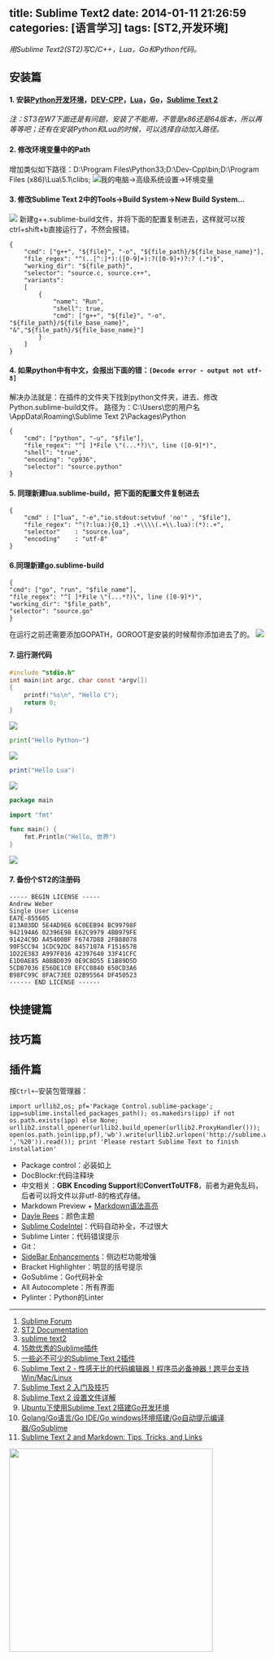title: Sublime Text2
date: 2014-01-11 21:26:59
categories: [语言学习]
tags: [ST2,开发环境]
---


*用Sublime Text2(ST2)写C/C++，Lua，Go和Python代码。*

<!-- more -->


## 安装篇
#### 1. 安装[Python开发环境](http://www.python.org/download/)，[DEV-CPP](http://sourceforge.net/projects/dev-cpp/)，[Lua](http://www.lua.org/download.html)，[Go](https://code.google.com/p/go/downloads/list)，[Sublime Text 2](http://www.sublimetext.com/2)  
*注：ST3在W7下面还是有问题，安装了不能用，不管是x86还是64版本，所以再等等吧；还有在安装Python和Lua的时候，可以选择自动加入路径。*

#### 2. 修改环境变量中的Path
增加类似如下路径：D:\Program Files\Python33\;D:\Dev-Cpp\bin;D:\Program Files (x86)\Lua\5.1\clibs;
![我的电脑->高级系统设置->环境变量](http://mint-blog.qiniudn.com/post-st2-path.png "")

#### 3. 修改Sublime Text 2中的Tools->Build System->New Build System...  
![](http://mint-blog.qiniudn.com/post-st2-new-build-systems.png "")
新建g++.sublime-build文件，并将下面的配置复制进去，这样就可以按ctrl+shift+b直接运行了，不然会报错。
```
{
    "cmd": ["g++", "${file}", "-o", "${file_path}/${file_base_name}"],
    "file_regex": "^(..[^:]*):([0-9]+):?([0-9]+)?:? (.*)$",
    "working_dir": "${file_path}",
    "selector": "source.c, source.c++",
    "variants":
    [
        {
            "name": "Run",
            "shell": true,
            "cmd": ["g++", "${file}", "-o", "${file_path}/${file_base_name}", "&","${file_path}/${file_base_name}"]
        }
    ]
}
```

#### 4. 如果python中有中文，会报出下面的错：`[Decode error - output not utf-8]`  
解决办法就是：在插件的文件夹下找到python文件夹，进去、修改Python.sublime-build文件。
路径为：C:\Users\您的用户名\AppData\Roaming\Sublime Text 2\Packages\Python
```
{
	"cmd": ["python", "-u", "$file"],
	"file_regex": "^[ ]*File \"(...*?)\", line ([0-9]*)",
	"shell": "true",
	"encoding": "cp936",
	"selector": "source.python"
}
```


#### 5. 同理新建lua.sublime-build，把下面的配置文件复制进去
```
{  
    "cmd" : ["lua", "-e","io.stdout:setvbuf 'no'" , "$file"],  
    "file_regex": "^(?:lua:){0,1} .+\\\\(.+\\.lua):(*):.+",  
    "selector"    : "source.lua",  
    "encoding"    : "utf-8"  
}
```
#### 6.同理新建go.sublime-build
```
{
"cmd": ["go", "run", "$file_name"],
"file_regex": "^[ ]*File \"(...*?)\", line ([0-9]*)",
"working_dir": "$file_path",
"selector": "source.go"
}
```
在运行之前还需要添加GOPATH，GOROOT是安装的时候帮你添加进去了的。
![](http://mint-blog.qiniudn.com/post-gopath.png "")

#### 7. 运行测代码
```c
#include "stdio.h"
int main(int argc, char const *argv[])
{
	printf("%s\n", "Hello C");
	return 0;
}
```
![](http://mint-blog.qiniudn.com/post-hello-c.png "")
```python
print("Hello Python~")
```
![](http://mint-blog.qiniudn.com/post-hello-python.png "")
```lua
print("Hello Lua")
```
![](http://mint-blog.qiniudn.com/post-hello-lua.png "")

```go
package main

import "fmt"

func main() {
    fmt.Println("Hello, 世界")
}
```
![](http://mint-blog.qiniudn.com/post-hello-go.png "")
#### 7. 备份个ST2的注册码
```
----- BEGIN LICENSE -----  
Andrew Weber  
Single User License  
EA7E-855605  
813A03DD 5E4AD9E6 6C0EEB94 BC99798F  
942194A6 02396E98 E62C9979 4BB979FE  
91424C9D A45400BF F6747D88 2FB88078  
90F5CC94 1CDC92DC 8457107A F151657B  
1D22E383 A997F016 42397640 33F41CFC  
E1D0AE85 A0BBD039 0E9C8D55 E1B89D5D  
5CDB7036 E56DE1C0 EFCC0840 650CD3A6  
B98FC99C 8FAC73EE D2B95564 DF450523
------ END LICENSE ------  
```

## 快捷键篇



## 技巧篇



## 插件篇
按`Ctrl+~`安装包管理器：
```
import urllib2,os; pf='Package Control.sublime-package'; ipp=sublime.installed_packages_path(); os.makedirs(ipp) if not os.path.exists(ipp) else None; urllib2.install_opener(urllib2.build_opener(urllib2.ProxyHandler())); open(os.path.join(ipp,pf),'wb').write(urllib2.urlopen('http://sublime.wbond.net/'+pf.replace(' ','%20')).read()); print 'Please restart Sublime Text to finish installation'  

```
- Package control：必装如上
- DocBlockr:代码注释块
- 中文相关：**GBK Encoding Support**和**ConvertToUTF8**，前者为避免乱码，后者可以将文件以非utf-8的格式存储。
- Markdown Preview + [Markdown语法高亮](http://www.cnblogs.com/webmoon/p/3240174.html)
- [Dayle Rees](https://github.com/daylerees/colour-schemes)：颜色主题
- [Sublime CodeIntel](https://github.com/SublimeCodeIntel/SublimeCodeIntel)：代码自动补全，不过很大
- Sublime Linter：代码错误提示
- Git：
- [SideBar Enhancements](https://github.com/titoBouzout/SideBarEnhancements)：侧边栏功能增强
- Bracket Highlighter：明显的括号提示
- GoSublime：Go代码补全
- All Autocomplete：所有界面
- Pylinter：Python的Linter


-----

1. [Sublime Forum](http://www.sublimetext.com/forum/)
2. [ST2 Documentation](http://www.sublimetext.com/docs/2/)
3. [sublime text2](http://www.cnblogs.com/xiaowu/archive/2012/08/27/2658534.html)
1. [15款优秀的Sublime插件](http://segmentfault.com/a/1190000000382934)
2. [一些必不可少的Sublime Text 2插件](http://www.qianduan.net/essential-to-sublime-the-text-2-plugins.html)
3. [Sublime Text 2 - 性感无比的代码编辑器！程序员必备神器！跨平台支持Win/Mac/Linux](http://www.iplaysoft.com/sublimetext.html)
4. [Sublime Text 2 入门及技巧](http://lucifr.com/2011/08/31/sublime-text-2-tricks-and-tips/)
5. [Sublime Text 2 设置文件详解](http://www.lupaworld.com/article-219857-1.html)
6. [Ubuntu下使用Sublime Text 2搭建Go开发环境](http://www.cnblogs.com/yourihua/archive/2012/06/04/2529333.html)
7. [ Golang/Go语言/Go IDE/Go windows环境搭建/Go自动提示编译器/GoSublime](http://blog.csdn.net/love_se/article/details/7754274)
8. [Sublime Text 2 and Markdown: Tips, Tricks, and Links](http://www.macstories.net/roundups/sublime-text-2-and-markdown-tips-tricks-and-links/)

<img src="http://mint-blog.qiniudn.com/post-st-logo.png" alt="" title="st2-logo" width="400" />











